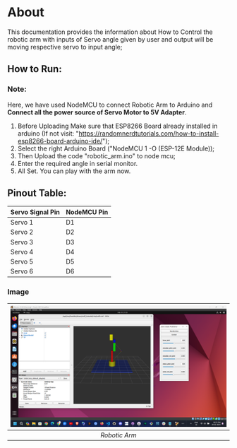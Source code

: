 # About
This documentation provides the information about How to Control the robotic arm with inputs of Servo angle given by user and output will be moving respective servo to input angle;

## How to Run:
### Note:
Here, we have used NodeMCU to connect Robotic Arm to Arduino and **Connect all the power source of Servo Motor to 5V Adapter**.

1. Before Uploading Make sure that ESP8266 Board already installed in arduino (If not visit: "https://randomnerdtutorials.com/how-to-install-esp8266-board-arduino-ide/");
2. Select the right Arduino Board ("NodeMCU 1 -O (ESP-12E Module));
3. Then Upload the code "robotic_arm.ino" to node mcu;
4. Enter the required angle in serial monitor.
5. All Set. You can play with the arm now.

## Pinout Table:
| Servo Signal Pin |  NodeMCU Pin |
| ---------------- | --------------|  
|      Servo 1     |       D1      |
|      Servo 2     |       D2      |
|      Servo 3     |       D3      |
|      Servo 4     |       D4      |
|      Servo 5     |       D5      |
|      Servo 6     |       D6      |

### Image



| <img src="arm.png">             | 
| :----------------------------------: | 
|          _Robotic Arm_           | 
